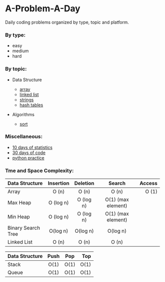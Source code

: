 # A-Problem-A-Day

Daily coding problems organized by type, topic and platform.

### By type:
- easy
- medium
- hard

### By topic:
- Data Structure
  - [array](https://github.com/pradeepsinngh/A-Problem-A-Day/tree/master/by-data-structure/arrays)
  - [linked list](https://github.com/pradeepsinngh/A-Problem-A-Day/tree/master/by-data-structure/linked-list)
  - [strings](https://github.com/pradeepsinngh/A-Problem-A-Day/tree/master/by-data-structure/strings)
  - [hash tables](https://github.com/pradeepsinngh/A-Problem-A-Day/tree/master/by-data-structure/hash-tables)
  
- Algorithms
  - [sort](https://github.com/pradeepsinngh/A-Problem-A-Day/tree/master/by-algorithms/sort)

### Miscellaneous:
- [10 days of statistics](https://github.com/pradeepsinngh/A-Problem-A-Day/tree/master/10-days-of-statistics)
- [30 days of code](https://github.com/pradeepsinngh/A-Problem-A-Day/tree/master/30-days-of-code)
- [python practice](https://github.com/pradeepsinngh/A-Problem-A-Day/tree/master/python-practice)

### Tme and Space Complexity:
| Data Structure |     Insertion  | Deletion      | Search    |  Access |
| :---           |     :---:      |    :---:      |    :---:  |    ---: |
| Array          |   O (n)        | O (n)         |  O (n)    | O (1)   |
| Max Heap       | O (log n)      | O (log n)     |   O(1) (max element)   | |
| Min Heap       | O (log n)      | O (log n)     |   O(1) (max element)   | |
| Binary Search Tree    | O(log n)       |  O(log n)   |   O(log n)        | |
| Linked List           | O (n)       | O (n)     |      O (n)     | |

| Data Structure |     Push       | Pop           | Top       |
| :---           |     :---:      |    :---:      |      ---: |
| Stack          | O(1)           | O(1)          |     O(1)  |
| Queue          | O(1)           | O(1)          |   O(1)    |
